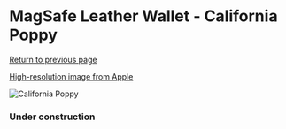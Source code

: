 # MagSafe Leather Wallet - California Poppy

[Return to previous page](/wallet)

[High-resolution image from Apple](https://store.storeimages.cdn-apple.com/8756/as-images.apple.com/is/MHLP3?wid=4500&hei=4500&fmt=png)

<div style="width: 384px"><img src="/everyphone/MHLP3.png" alt="California Poppy"></div>

### Under construction
